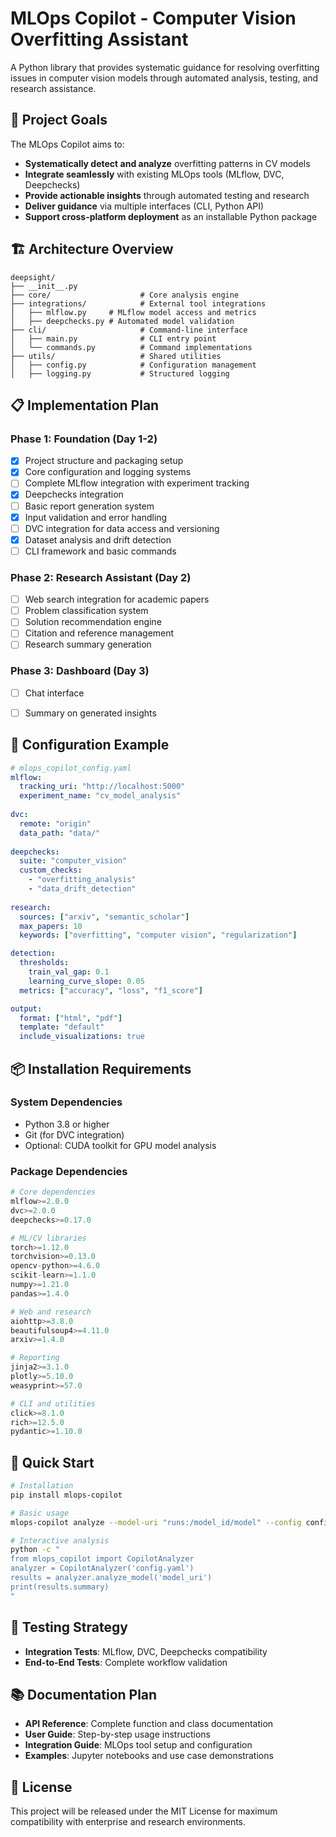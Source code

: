 # MLOps Copilot - Computer Vision Overfitting Assistant

A Python library that provides systematic guidance for resolving overfitting issues in computer vision models through automated analysis, testing, and research assistance.

## 🎯 Project Goals

The MLOps Copilot aims to:
- **Systematically detect and analyze** overfitting patterns in CV models
- **Integrate seamlessly** with existing MLOps tools (MLflow, DVC, Deepchecks)
- **Provide actionable insights** through automated testing and research
- **Deliver guidance** via multiple interfaces (CLI, Python API)
- **Support cross-platform deployment** as an installable Python package

## 🏗️ Architecture Overview

```
deepsight/
├── __init__.py
├── core/                    # Core analysis engine
├── integrations/            # External tool integrations
│   ├── mlflow.py     # MLflow model access and metrics
│   ├── deepchecks.py # Automated model validation
├── cli/                     # Command-line interface
│   ├── main.py              # CLI entry point
│   └── commands.py          # Command implementations
├── utils/                   # Shared utilities
│   ├── config.py            # Configuration management
│   ├── logging.py           # Structured logging

```


## 📋 Implementation Plan

### Phase 1: Foundation (Day 1-2)
- [X] Project structure and packaging setup
- [X] Core configuration and logging systems
- [ ] Complete MLflow integration with experiment tracking
- [X] Deepchecks integration
- [ ] Basic report generation system
- [X] Input validation and error handling
- [ ] DVC integration for data access and versioning
- [X] Dataset analysis and drift detection
- [ ] CLI framework and basic commands

### Phase 2: Research Assistant (Day 2)
- [ ] Web search integration for academic papers
- [ ] Problem classification system
- [ ] Solution recommendation engine
- [ ] Citation and reference management
- [ ] Research summary generation

### Phase 3: Dashboard (Day 3)
- [ ] Chat interface
- [ ] Summary on generated insights


## 🔧 Configuration Example

```yaml
# mlops_copilot_config.yaml
mlflow:
  tracking_uri: "http://localhost:5000"
  experiment_name: "cv_model_analysis"
  
dvc:
  remote: "origin"
  data_path: "data/"
  
deepchecks:
  suite: "computer_vision"
  custom_checks:
    - "overfitting_analysis"
    - "data_drift_detection"
    
research:
  sources: ["arxiv", "semantic_scholar"]
  max_papers: 10
  keywords: ["overfitting", "computer vision", "regularization"]

detection:
  thresholds:
    train_val_gap: 0.1
    learning_curve_slope: 0.05
  metrics: ["accuracy", "loss", "f1_score"]

output:
  format: ["html", "pdf"]
  template: "default"
  include_visualizations: true
```

## 📦 Installation Requirements

### System Dependencies
- Python 3.8 or higher
- Git (for DVC integration)
- Optional: CUDA toolkit for GPU model analysis

### Package Dependencies
```python
# Core dependencies
mlflow>=2.0.0
dvc>=2.0.0
deepchecks>=0.17.0

# ML/CV libraries
torch>=1.12.0
torchvision>=0.13.0
opencv-python>=4.6.0
scikit-learn>=1.1.0
numpy>=1.21.0
pandas>=1.4.0

# Web and research
aiohttp>=3.8.0
beautifulsoup4>=4.11.0
arxiv>=1.4.0

# Reporting
jinja2>=3.1.0
plotly>=5.10.0
weasyprint>=57.0

# CLI and utilities
click>=8.1.0
rich>=12.5.0
pydantic>=1.10.0
```

## 🚀 Quick Start

```bash
# Installation
pip install mlops-copilot

# Basic usage
mlops-copilot analyze --model-uri "runs:/model_id/model" --config config.yaml

# Interactive analysis
python -c "
from mlops_copilot import CopilotAnalyzer
analyzer = CopilotAnalyzer('config.yaml')
results = analyzer.analyze_model('model_uri')
print(results.summary)
"
```

## 🧪 Testing Strategy

- **Integration Tests**: MLflow, DVC, Deepchecks compatibility
- **End-to-End Tests**: Complete workflow validation

## 📚 Documentation Plan

- **API Reference**: Complete function and class documentation
- **User Guide**: Step-by-step usage instructions
- **Integration Guide**: MLOps tool setup and configuration
- **Examples**: Jupyter notebooks and use case demonstrations


## 📄 License

This project will be released under the MIT License for maximum compatibility with enterprise and research environments.
